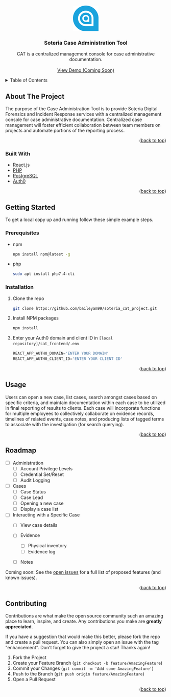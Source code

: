 
<div id="top"></div>

<!-- PROJECT LOGO -->
<br />
<div align="center">
  <a href="https://github.com/baileyam99/soteria_cat_project.git">
    <img src="cat_frontend/src/images/logo.png" alt="Logo" width="80" height="80">
  </a>

<h3 align="center">Soteria Case Administration Tool </h3>

  <p align="center">
    CAT is a centralized management console for case administrative documentation. 
    <br />
    <br />
    <a href="https://github.com/baileyam99/soteria_cat_project.git">View Demo (Coming Soon)</a>
  </p>
</div>



<!-- TABLE OF CONTENTS -->
<details>
  <summary>Table of Contents</summary>
  <ol>
    <li>
      <a href="#about-the-project">About The Project</a>
      <ul>
        <li><a href="#built-with">Built With</a></li>
      </ul>
    </li>
    <li>
      <a href="#getting-started">Getting Started</a>
      <ul>
        <li><a href="#prerequisites">Prerequisites</a></li>
        <li><a href="#installation">Installation</a></li>
      </ul>
    </li>
    <li><a href="#usage">Usage</a></li>
    <li><a href="#roadmap">Roadmap</a></li>
    <li><a href="#contributing">Contributing</a></li>
    <li><a href="#license">License</a></li>
    <li><a href="#contact">Contact</a></li>
    <li><a href="#acknowledgments">Acknowledgments</a></li>
  </ol>
</details>



<!-- ABOUT THE PROJECT -->
## About The Project

The purpose of the Case Administration Tool is to provide Soteria Digital Forensics and Incident Response services with a centralized management console for case administrative documentation. Centralized case management will foster efficient collaboration between team members on projects and automate portions of the reporting process.

<p align="right">(<a href="#top">back to top</a>)</p>



### Built With

* [React.js](https://reactjs.org/)
* [PHP](https://www.php.net)
* [PostgreSQL](https://www.postgresql.org/)
* [Auth0](https://auth0.com)


<p align="right">(<a href="#top">back to top</a>)</p>



<!-- GETTING STARTED -->
## Getting Started

To get a local copy up and running follow these simple example steps.

### Prerequisites

* npm
  ```bash
  npm install npm@latest -g
  ```
 * php 
	```bash
	sudo apt install php7.4-cli
	```

### Installation

1. Clone the repo
   ```sh
   git clone https://github.com/baileyam99/soteria_cat_project.git
   ```
2. Install NPM packages
   ```sh
   npm install
   ```
3. Enter your Auth0 domain and client ID in `[local repository]/cat_frontend/.env`
   ```js
   REACT_APP_AUTH0_DOMAIN='ENTER YOUR DOMAIN'
   REACT_APP_AUTH0_CLIENT_ID='ENTER YOUR CLIENT ID'
   ```

<p align="right">(<a href="#top">back to top</a>)</p>



<!-- USAGE EXAMPLES -->
## Usage

Users can open a new case, list cases, search amongst cases based on specific criteria, and maintain documentation within each case to be utilized in final reporting of results to clients. Each case will incorporate functions for multiple employees to collectively collaborate on evidence records, timelines of related events, case notes, and producing lists of tagged terms to associate with the investigation (for search querying).


<p align="right">(<a href="#top">back to top</a>)</p>



<!-- ROADMAP -->
## Roadmap

- [ ] Administration
	- [ ] Account Privilege Levels
	- [ ]  Credential Set/Reset
	- [ ] Audit Logging
 - [ ] Cases 
	 - [ ] Case Status
	 - [ ] Case Lead
	 - [ ] Opening a new case
	 - [ ] Display a case list
 - [ ] Interacting with a Specific Case
	 - [ ] View case details
	 - [ ] Evidence
		 - [ ] Physical inventory
		 - [ ] Evidence log
	 - [ ] Notes


Coming soon: See the [open issues](https://github.com/baileyam99/soteria_cat_project.git/issues) for a full list of proposed features (and known issues).

<p align="right">(<a href="#top">back to top</a>)</p>



<!-- CONTRIBUTING -->
## Contributing

Contributions are what make the open source community such an amazing place to learn, inspire, and create. Any contributions you make are **greatly appreciated**.

If you have a suggestion that would make this better, please fork the repo and create a pull request. You can also simply open an issue with the tag "enhancement".
Don't forget to give the project a star! Thanks again!

1. Fork the Project
2. Create your Feature Branch (`git checkout -b feature/AmazingFeature`)
3. Commit your Changes (`git commit -m 'Add some AmazingFeature'`)
4. Push to the Branch (`git push origin feature/AmazingFeature`)
5. Open a Pull Request

<p align="right">(<a href="#top">back to top</a>)</p>
